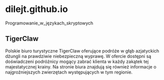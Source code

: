 # dilejt.github.io
Programowanie_w_językach_skryptowych

## TigerClaw

Polskie biuro turystyczne TigerClaw oferujące podróże w głąb azjatyckich dżungli na prawdziwie niebezpieczną wyprawę. W ofercie dostępni są doświadczeni podróżnicy mogący zabrać klienta w każdy zakątek tej majestatycznej krainy. Na stronie biura znajdują się również informacje o najgroźniejszych zwierzętach występujących w tym regionie.


